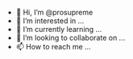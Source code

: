 - 👋 Hi, I’m @prosupreme
- 👀 I’m interested in ...
- 🌱 I’m currently learning ...
- 💞️ I’m looking to collaborate on ...
- 📫 How to reach me ...

<!---
prosupreme/prosupreme is a ✨ special ✨ repository because its `README.md` (this file) appears on your GitHub profile.
You can click the Preview link to take a look at your changes.
--->
